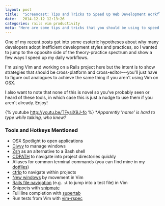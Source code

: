```yaml
---
layout: post
title:  "Screencast: Tips and Tricks to Speed Up Web Development Workflows"
date:   2014-12-12 12:13:26
categories: rails vim productivity
meta: "Here are some tips and tricks that you should be using to speed up your development workflows if you aren't already."
---
```


One of my [recent posts][recent-post] got into some esoteric hypotheses about why
many developers adopt inefficient development styles and practices, so I wanted to
jump to the opposite side of the theory-practice spectrum and show a few ways I speed
up my daily workflows.

I'm using Vim and working on a Rails project here but the intent is to show
strategies that should be cross-platform and cross-editor---you'll just have to figure out
analogues to achieve the same thing if you aren't using Vim on OSX.

I also want to note that none of this is novel so you've probably seen or heard
of these tools, in which case this is just a nudge to use them if you aren't
already. Enjoy!

{% youtube http://youtu.be/TFysiX9J-fo %}
\**Apparently 'name' is hard to type while talking, who knew?*

### Tools and Hotkeys Mentioned

- OSX Spotlight to open applications
- [Divvy][divvy] to manage windows
- [Zsh][zsh] as an alternative to a Bash shell
- [CDPATH][cdpath] to navigate into project directories quickly
- Aliases for common terminal commands (you can find mine in my [dotfiles][dotfiles])
- [ctrlp] to navigate within projects
- [New windows][new-windows] by movement in Vim
- [Rails file navigation][rails-vim] (e.g. `:A` to jump into a test file) in Vim
- Snippets with [snipmate][snipmate]
- Full line completion with [supertab][full-line]
- Run tests from Vim with [vim-rspec][vim-rspec]

[recent-post]: http://blog.paulrugelhiatt.com/vim/productivity/2014/12/05/your-natural-tendency-to-observe-progress-is-killing-your-productivity.html
[divvy]: http://mizage.com/divvy/
[zsh]: http://www.zsh.org/
[cdpath]: https://tomafro.net/2009/10/tip-cdpath-am-i-the-last-to-know
[dotfiles]: https://github.com/hiattp/dotfiles
[ctrlp]: https://github.com/kien/ctrlp.vim
[new-windows]: http://blog.paulrugelhiatt.com/vim/2014/10/31/vim-tip-automatically-create-window-splits-with-movement.html
[rails-vim]: https://github.com/tpope/vim-rails
[snipmate]: https://github.com/garbas/vim-snipmate
[full-line]: https://github.com/ervandew/supertab
[vim-rspec]: https://github.com/thoughtbot/vim-rspec

